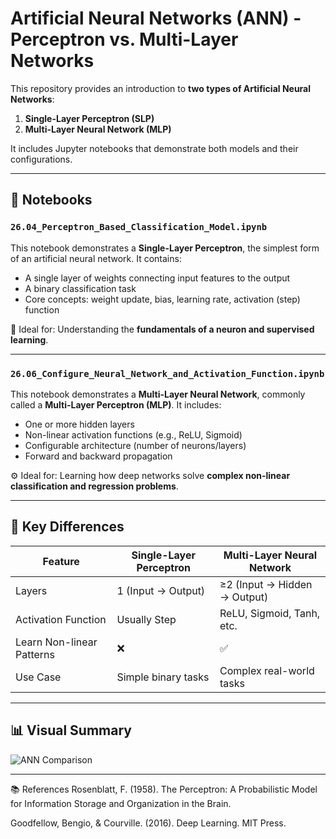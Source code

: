 # Artificial Neural Networks (ANN) - Perceptron vs. Multi-Layer Networks

This repository provides an introduction to **two types of Artificial Neural Networks**:

1. **Single-Layer Perceptron (SLP)**
2. **Multi-Layer Neural Network (MLP)**

It includes Jupyter notebooks that demonstrate both models and their configurations.

---

## 📘 Notebooks

### `26.04_Perceptron_Based_Classification_Model.ipynb`

This notebook demonstrates a **Single-Layer Perceptron**, the simplest form of an artificial neural network. It contains:

- A single layer of weights connecting input features to the output
- A binary classification task
- Core concepts: weight update, bias, learning rate, activation (step) function

🧠 Ideal for: Understanding the **fundamentals of a neuron and supervised learning**.

---

### `26.06_Configure_Neural_Network_and_Activation_Function.ipynb`

This notebook demonstrates a **Multi-Layer Neural Network**, commonly called a **Multi-Layer Perceptron (MLP)**. It includes:

- One or more hidden layers
- Non-linear activation functions (e.g., ReLU, Sigmoid)
- Configurable architecture (number of neurons/layers)
- Forward and backward propagation

⚙️ Ideal for: Learning how deep networks solve **complex non-linear classification and regression problems**.

---

## 🔬 Key Differences

| Feature                    | Single-Layer Perceptron | Multi-Layer Neural Network |
|---------------------------|-------------------------|----------------------------|
| Layers                    | 1 (Input → Output)      | ≥2 (Input → Hidden → Output) |
| Activation Function       | Usually Step            | ReLU, Sigmoid, Tanh, etc.  |
| Learn Non-linear Patterns | ❌                      | ✅                         |
| Use Case                  | Simple binary tasks     | Complex real-world tasks   |

---

## 📊 Visual Summary

![ANN Comparison](assets/ann_comparison_diagram.png)


---

📚 References
Rosenblatt, F. (1958). The Perceptron: A Probabilistic Model for Information Storage and Organization in the Brain.

Goodfellow, Bengio, & Courville. (2016). Deep Learning. MIT Press.


